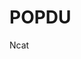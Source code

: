 # POPDU
Ncat
<html lang-"en"> 
<head>
 <meta charset="UTF-8">
 <meta http-equiv="X-UA-Compatible" content="IE=edge">
 <meta name="viewport" content  ="width=device-width, initial-scale=1.0">
 <link rel="stylesheet" href="./style.css">
 <script src="./main.js" defer</script>
 <title  >Pop ini K/titl
 </head>
 <body>
 <div class="wrapper"> Follow link (ctrl + click) <img id="popcat" src="./images/freeman1.png" alt=""  > <button id="btn">POP</button> </div> </body> </html>
